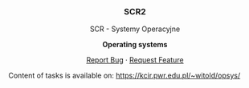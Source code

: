 <br />
<p align="center">
  <h3 align="center">SCR2</h3>

  <p align="center">
    SCR - Systemy Operacyjne
    <p align="center"> <strong> Operating systems </strong></p>
     <p align="center">
    <a align="center" href="https://github.com/othneildrew/Best-README-Template/issues">Report Bug</a>
    ·
    <a algn="center" href="https://github.com/othneildrew/Best-README-Template/issues">Request Feature</a>
  </p>
</p>  

Content of tasks is available on: https://kcir.pwr.edu.pl/~witold/opsys/